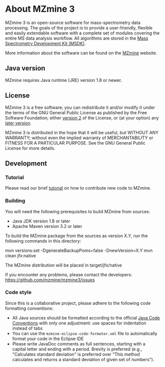 # About MZmine 3

MZmine 3 is an open-source software for mass-spectrometry data processing. The goals of the project is to provide a user-friendly, flexible and easily extendable software with a complete set of modules covering the entire MS data analysis workflow. All algorithms are stored in the [Mass Spectrometry Development Kit (MSDK)](https://github.com/msdk/msdk).

More information about the software can be found on the [MZmine](http://mzmine.github.io/) website.

## Java version

MZmine requires Java runtime (JRE) version 1.8 or newer.

## License

MZmine 3 is a free software; you can redistribute it and/or modify it under the terms of the GNU General Public License as published by the Free Software Foundation; either [version 2](http://www.gnu.org/licenses/gpl-2.0.html) of the License, or (at your option) any [later version](http://www.gnu.org/licenses/gpl.html).

MZmine 3 is distributed in the hope that it will be useful, but WITHOUT ANY WARRANTY; without even the implied warranty of MERCHANTABILITY or FITNESS FOR A PARTICULAR PURPOSE. See the GNU General Public License for more details.

## Development

### Tutorial

Please read our brief [tutorial](http://mzmine.github.io/development.html) on how to contribute new code to MZmine.

### Building

You will need the following prerequisites to build MZmine from sources:
- Java JDK version 1.8 or later
- Apache Maven version 3.2 or later

To build the MZmine package from the sources as version X.Y, run the following
commands in this directory:

mvn versions:set -DgenerateBackupPoms=false -DnewVersion=X.Y
mvn clean jfx:native

The MZmine distribution will be placed in target/jfx/native

If you encounter any problems, please contact the developers:
https://github.com/mzmine/mzmine3/issues

### Code style

Since this is a collaborative project, please adhere to the following code formatting conventions:
* All Java sources should be formatted according to the official [Java Code Conventions](http://www.oracle.com/technetwork/java/javase/documentation/codeconvtoc-136057.html) with only one adjustment: use spaces for indentation instead of tabs
* You can use the `mzmine-eclipse-code-formater.xml` file to automatically format your code in the Eclipse IDE
* Please write JavaDoc comments as full sentences, starting with a capital letter and ending with a period. Brevity is preferred (e.g., "Calculates standard deviation" is preferred over "This method calculates and returns a standard deviation of given set of numbers").


